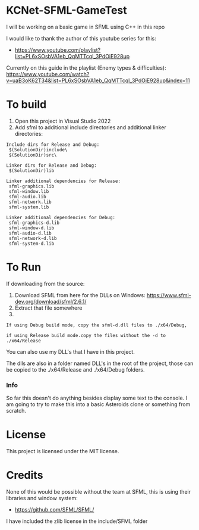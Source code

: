# KCNet-SFML-GameTest
I will be working on a basic game in SFML using C++ in this repo

I would like to thank the author of this youtube series for this:
* https://www.youtube.com/playlist?list=PL6xSOsbVA1eb_QqMTTcql_3PdOiE928up

Currently on this guide in the playlist (Enemy types & difficulties): https://www.youtube.com/watch?v=uaB3oK62T34&list=PL6xSOsbVA1eb_QqMTTcql_3PdOiE928up&index=11

# To build
1. Open this project in Visual Studio 2022
2. Add sfml to additional include directories and additional linker directories: 
```
Include dirs for Release and Debug: 
 $(SolutionDir)include\
 $(SolutionDir)src\

Linker dirs for Release and Debug: 
 $(SolutionDir)lib

Linker additional dependencies for Release:
 sfml-graphics.lib
 sfml-window.lib
 sfml-audio.lib
 sfml-network.lib
 sfml-system.lib

Linker additional dependencies for Debug:
 sfml-graphics-d.lib
 sfml-window-d.lib
 sfml-audio-d.lib
 sfml-network-d.lib
 sfml-system-d.lib
```

# To Run
If downloading from the source:
1. Download SFML from here for the DLLs on Windows: https://www.sfml-dev.org/download/sfml/2.6.1/
2. Extract that file somewhere
3. 
```
If using Debug build mode, copy the sfml-d.dll files to ./x64/Debug, 

if using Release build mode.copy the files without the -d to ./x64/Release
```

You can also use my DLL's that I have in this project.

The dlls are also in a folder named DLL's in the root of the project, those can be copied to the ./x64/Release and ./x64/Debug folders.


### Info
So far this doesn't do anything besides display some text to the console. I am going to try to make this into a basic Asteroids clone or something from scratch.

# License
This project is licensed under the MIT license.

# Credits
None of this would be possible without the team at SFML, this is using their libraries and window system:
* https://github.com/SFML/SFML/

I have included the zlib license in the include/SFML folder
